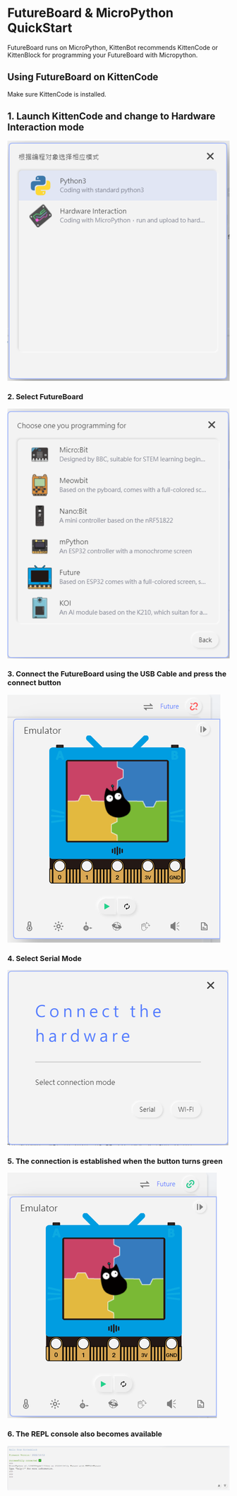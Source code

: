 # FutureBoard & MicroPython QuickStart

FutureBoard runs on MicroPython, KittenBot recommends KittenCode or KittenBlock for programming your FutureBoard with Micropython.

## Using FutureBoard on KittenCode

Make sure KittenCode is installed.

## 1. Launch KittenCode and change to Hardware Interaction mode

![](../images/kittenCode1.png)

### 2. Select FutureBoard

![](../images/kittenCode2.png)

### 3. Connect the FutureBoard using the USB Cable and press the connect button

![](../images/kittenCode3.png)

### 4. Select Serial Mode

![](../images/kittenCode4.png)

### 5. The connection is established when the button turns green

![](../images/kittenCode5.png)

### 6. The REPL console also becomes available

![](../images/kittenCode6.png)